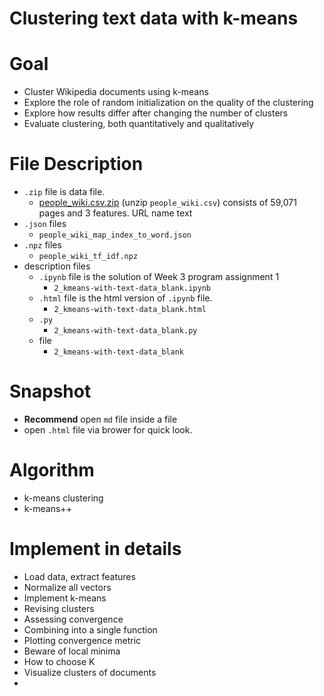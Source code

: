 # Clustering text data with k-means
# Goal
- Cluster Wikipedia documents using k-means
- Explore the role of random initialization on the quality of the clustering
- Explore how results differ after changing the number of clusters
- Evaluate clustering, both quantitatively and qualitatively
# File Description
- `.zip` file is data file.
  - [people_wiki.csv.zip]() (unzip `people_wiki.csv`) consists of 59,071 pages and 3 features. URL name text
- `.json` files 
  - `people_wiki_map_index_to_word.json` 
- `.npz` files
  - `people_wiki_tf_idf.npz`
- description files
  - `.ipynb` file is the solution of Week 3 program assignment 1
    - `2_kmeans-with-text-data_blank.ipynb`
  - `.html` file is the html version of `.ipynb` file.
    - `2_kmeans-with-text-data_blank.html`
  - `.py`
    - `2_kmeans-with-text-data_blank.py`
  - file
    - `2_kmeans-with-text-data_blank`
# Snapshot
- **Recommend** open `md` file inside a file
- open `.html` file via brower for quick look.
# Algorithm
- k-means clustering
- k-means++
# Implement in details
- Load data, extract features
- Normalize all vectors
- Implement k-means
- Revising clusters
- Assessing convergence
- Combining into a single function
- Plotting convergence metric
- Beware of local minima
- How to choose K
- Visualize clusters of documents
- 
  
